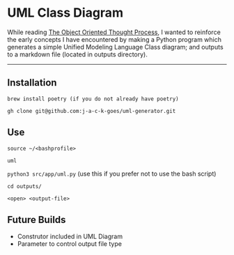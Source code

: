 # UML Class Diagram

While reading [The Object Oriented Thought Process](https://www.oreilly.com/library/view/object-oriented-thought-process/9780135182130/), I wanted to reinforce the early concepts I have encountered by making a Python program which generates a simple Unified Modeling Language Class diagram; and outputs to a markdown file (located in outputs directory).  
- - -

## Installation
`brew install poetry (if you do not already have poetry)`

`gh clone git@github.com:j-a-c-k-goes/uml-generator.git`

## Use
`source ~/<bashprofile>`

`uml`

`python3 src/app/uml.py` (use this if you prefer not to use the bash script)

`cd outputs/`

`<open> <output-file>`

## Future Builds
* Construtor included in UML Diagram
* Parameter to control output file type
